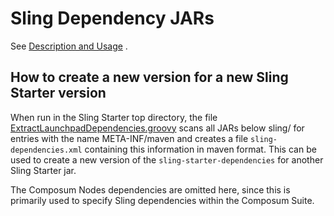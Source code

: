 # Sling Dependency JARs

See [Description and Usage](../../../README.md) .

## How to create a new version for a new Sling Starter version

When run in the Sling Starter top directory, the file [ExtractLaunchpadDependencies.groovy](ExtractStarterDependencies.groovy)
scans all JARs below sling/ for entries with the name META-INF/maven and creates a file
`sling-dependencies.xml` containing this information in maven format. This can be used to create
a new version of the `sling-starter-dependencies` for another Sling Starter jar.

The Composum Nodes dependencies are omitted here, since this is primarily used to specify Sling dependencies
within the Composum Suite.
